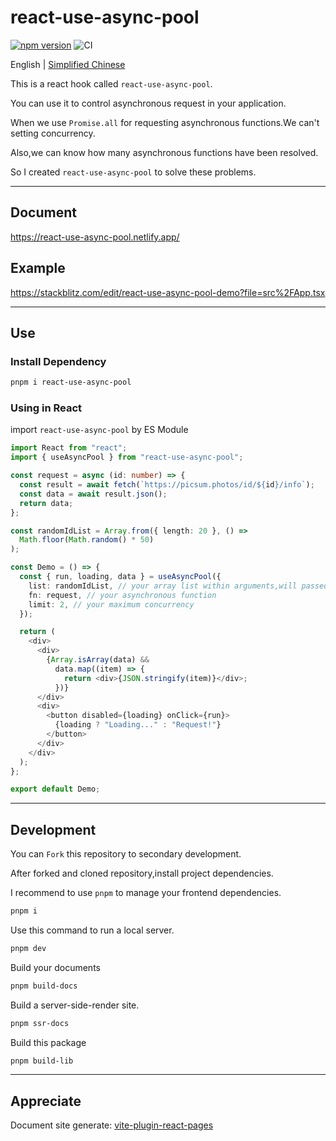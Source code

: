 # react-use-async-pool

[![npm version](https://badge.fury.io/js/react-use-async-pool.svg)](https://badge.fury.io/js/react-use-async-pool)  ![CI](https://github.com/TonicFizzRicky/react-use-async-pool/actions/workflows/node.js.yml/badge.svg)

English | <a href="https://github.com/TonicFizzRicky/react-use-async-pool/blob/master/README.md">Simplified Chinese</a>

This is a react hook called `react-use-async-pool`.

You can use it to control asynchronous request in your application.

When we use `Promise.all` for requesting asynchronous functions.We can't setting concurrency.

Also,we can know how many asynchronous functions have been resolved.

So I created `react-use-async-pool` to solve these problems.

---

## Document

 https://react-use-async-pool.netlify.app/

## Example

 https://stackblitz.com/edit/react-use-async-pool-demo?file=src%2FApp.tsx

---
## Use

### Install Dependency

```bash
pnpm i react-use-async-pool
```

### Using in React 

import `react-use-async-pool` by ES Module

```ts
import React from "react";
import { useAsyncPool } from "react-use-async-pool";

const request = async (id: number) => {
  const result = await fetch(`https://picsum.photos/id/${id}/info`);
  const data = await result.json();
  return data;
};

const randomIdList = Array.from({ length: 20 }, () =>
  Math.floor(Math.random() * 50)
);

const Demo = () => {
  const { run, loading, data } = useAsyncPool({
    list: randomIdList, // your array list within arguments,will passed into asynchronous function
    fn: request, // your asynchronous function
    limit: 2, // your maximum concurrency
  });

  return (
    <div>
      <div>
        {Array.isArray(data) &&
          data.map((item) => {
            return <div>{JSON.stringify(item)}</div>;
          })}
      </div>
      <div>
        <button disabled={loading} onClick={run}>
          {loading ? "Loading..." : "Request!"}
        </button>
      </div>
    </div>
  );
};

export default Demo;
```

---
## Development

You can `Fork` this repository to secondary development.

After forked and cloned repository,install project dependencies.

I recommend to use `pnpm` to manage your frontend dependencies.

```bash
pnpm i
```

Use this command to run a local server.

```bash
pnpm dev
```

Build your documents

```bash
pnpm build-docs
```

Build a server-side-render site.

```bash
pnpm ssr-docs
```

Build this package
```bash
pnpm build-lib
```


---

## Appreciate

Document site generate: [vite-plugin-react-pages](https://github.com/vitejs/vite-plugin-react-pages)